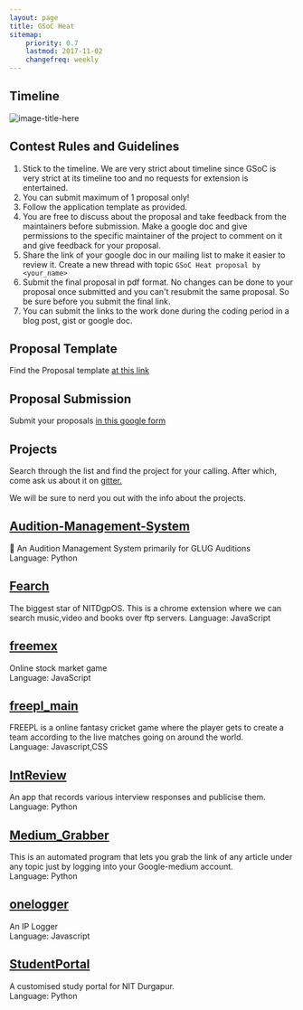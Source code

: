 ```yaml
---
layout: page
title: GSoC Heat
sitemap:
    priority: 0.7
    lastmod: 2017-11-02
    changefreq: weekly
---
```



## **Timeline**
![image-title-here](/images/Heat19.png)

## **Contest Rules and Guidelines**
1. Stick to the timeline. We are very strict about timeline since GSoC is very strict at its timeline too and no requests for extension is entertained.
2. You can submit maximum of 1 proposal only!
3. Follow the application template as provided.
4. You are free to discuss about the proposal and take feedback from the maintainers before submission. Make a google doc and give permissions to the specific maintainer of the project to comment on it and give feedback for your proposal.
5. Share the link of your google doc in our mailing list to make it easier to review it. Create a new thread with topic `GSoC Heat proposal by <your_name>`
6. Submit the final proposal in pdf format. No changes can be done to your proposal once submitted and you can't resubmit the same proposal. So be sure before you submit the final link.
7. You can submit the links to the work done during the coding period in a blog post, gist or google doc.

## **Proposal Template**
Find the Proposal template [at this link](https://github.com/NIT-dgp/Guidelines/wiki/Application-Template-for-%22The-GSoC-Heat%22)

## **Proposal Submission**
Submit your proposals [in this google form](https://goo.gl/forms/oLqAgP0Ou94xdiTY2)

## **Projects**

Search through the list and find the project for your calling. After which, come ask us about it on [gitter.](https://gitter.im/NIT-dgp/General)

We will be sure to nerd you out with the info about the projects.

## [Audition-Management-System](https://github.com/JayjeetAtGithub/Audition-Management-System)

📒 An Audition Management System primarily for GLUG Auditions
<br/>
Language: Python
<br/>

## [Fearch](https://github.com/NITDgpos/fearch)

The biggest star of NITDgpOS. This is a chrome extension where we can search music,video and books over ftp servers.
Language: JavaScript

## [freemex](https://github.com/lugnitdgp/freemex)

Online stock market game
<br/>
Language: JavaScript

## [freepl_main](https://github.com/lugnitdgp/freepl_main)

FREEPL is a online fantasy cricket game where the player gets to create a team according to the live matches going on around the world.
<br/>
Language: Javascript,CSS

## [IntReview](https://github.com/arc9693/IntReview)

An app that records various interview responses and publicise them.
<br/>
Language: Python

## [Medium_Grabber](https://github.com/NITDgpoS/Medium_Grabber)

This is an automated program that lets you grab the link of any article under any topic just by logging into your Google-medium account.
<br/>
Language: Python

## [onelogger](https://github.com/realsdx/onelogger)

An IP Logger
<br/>
Language: Javascript

## [StudentPortal](https://github.com/NIT-DGPortal/StudentPortal)

A customised study portal for NIT Durgapur.
<br/>
Language: Python
